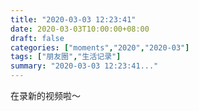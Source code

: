 ```yaml
---
title: "2020-03-03 12:23:41"
date: 2020-03-03T10:00:00+08:00
draft: false
categories: ["moments","2020","2020-03"]
tags: ["朋友圈","生活记录"]
summary: "2020-03-03 12:23:41..."
---
```


在录新的视频啦～

